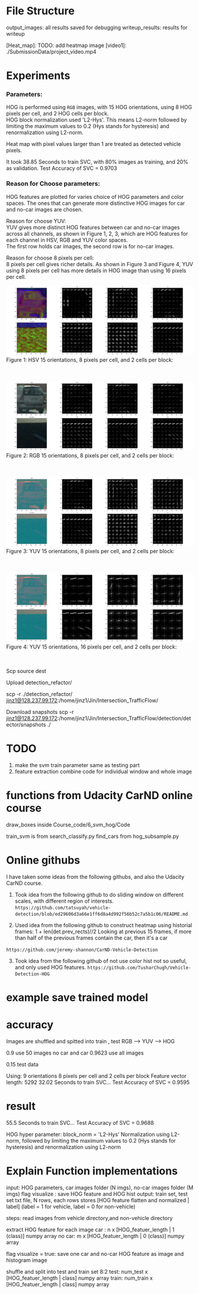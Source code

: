 # File Structure
output_images:   all results saved for debugging
writeup_results: results for writeup


[//]: # (Image References)
[HSV_HOG]: ./SubmissionData/output_images/hog_params/HSV_ori_15_pixPcell_8_cellPblock_2hog_visuallize.jpg
[RGB_HOG]: ./SubmissionData/output_images/hog_params/RGB_ori_15_pixPcell_8_cellPblock_2hog_visuallize.jpg
[YUV_HOG_8]: ./SubmissionData/output_images/hog_params/YUV_ori_15_pixPcell_8_cellPblock_2hog_visuallize.jpg
[YUV_HOG_16]: ./SubmissionData/output_images/hog_params/YUV_ori_15_pixPcell_16_cellPblock_2hog_visuallize.jpg
[Heat_map]: TODO: add heatmap image 
[video1]: ./SubmissionData/project_video.mp4



# Experiments

### Parameters:
HOG is performed using `RGB` images, with 15 HOG orientations, 
using 8  HOG pixels per cell, and 2 HOG cells per block. <br/>
HOG block normalization used 'L2-Hys'. This means L2-norm followed by limiting the maximum 
values to 0.2 (Hys stands for hysteresis) and renormalization using L2-norm. 

Heat map with pixel values larger than 1 are treated as detected vehicle pixels. <br/>

It took 38.85 Seconds to train SVC, with 80% images as training, and 20% as validation. 
Test Accuracy of SVC =  0.9703



### Reason for Choose parameters:

HOG features are plotted for varies choice of HOG parameters and color spaces. The ones that 
can generate more distinctive HOG images for car and no-car images are chosen.

Reason for choose YUV:  <br/>
YUV gives more distinct HOG features between car and no-car images across all channels, as shown
 in Figure 1, 2, 3, which are HOG features for each channel in HSV, RGB and YUV color spaces.<br/>
The first row holds car images, the second row is for no-car images.<br/>

Reason for choose 8 pixels per cell: <br/>
8 pixels per cell gives richer details. As shown in Figure 3 and Figure 4, YUV using 8 pixels per cell
 has more details in HOG image than using 16 pixels per cell.<br/>

![alt text][HSV_HOG]
Figure 1: HSV 15 orientations, 8 pixels per cell, and 2 cells per block:<br/><br/><br/>

![alt text][RGB_HOG]
Figure 2: RGB 15 orientations, 8 pixels per cell, and 2 cells per block:<br/><br/><br/>

![alt text][YUV_HOG_8]
Figure 3: YUV 15 orientations, 8 pixels per cell, and 2 cells per block:<br/><br/><br/>

![alt text][YUV_HOG_16]
Figure 4: YUV 15 orientations, 16 pixels per cell, and 2 cells per block:<br/><br/><br/>




Scp source dest 

Upload detection_refactor/

scp -r ./detection_refactor/ jinz1@128.237.99.172:/home/jinz1/Jin/Intersection_TrafficFlow/

Download snapshots 
scp -r jinz1@128.237.99.172:/home/jinz1/Jin/Intersection_TrafficFlow/detection/detector/snapshots ./






# TODO
1. make the svm train parameter same as testing part
2. feature extraction combine code for individual window and whole image

# functions from Udacity CarND online course
draw_boxes
inside Course_code/6_svm_hog/Code

train_svm  is from search_classify.py
find_cars   from    hog_subsample.py

# Online githubs
I have taken some ideas from the following githubs, and also the Udacity CarND course.
1. Took idea from the following github to do sliding window on different scales, with different 
region of interests. 
`https://github.com/tatsuyah/vehicle-detection/blob/ed29606d3a66e1ff6d8a4d992f56b52c7a5b1c06/README.md`

2. Used idea from the following github to construct heatmap using historial frames:
1 + len(det.prev_rects)//2 
Looking at previous 15 frames, if more than half of the previous frames contain the car, 
then it's a car

`https://github.com/jeremy-shannon/CarND-Vehicle-Detection`

3. Took idea from the following github of not use color hist not so useful, and only used HOG features.
`https://github.com/TusharChugh/Vehicle-Detection-HOG`

# example save trained model

# accuracy
Images are shuffled and spitted into train , test
RGB --> YUV --> HOG

0.9     use 50 images no car and car 
0.9623  use all images 

0.15 test data

Using: 9 orientations 8 pixels per cell and 2 cells per block
Feature vector length: 5292
32.02 Seconds to train SVC...
Test Accuracy of SVC =  0.9595

# result 
55.5 Seconds to train SVC...
Test Accuracy of SVC =  0.9688


HOG hyper parameter:
block_norm = 'L2-Hys'
Normalization using L2-norm, followed by limiting the maximum values to 0.2 
(Hys stands for hysteresis) and renormalization using L2-norm

# Explain Function implementations

input:
HOG parameters,
car images folder (N imgs),
no-car images folder (M imgs)
flag visualize : save HOG feature and HOG hist
output:
train set, test set
txt file, N rows, each rows stores [HOG feature flatten and normalized   |  label]
(label = 1 for vehicle, label = 0 for non-vehicle)

steps:
read images from vehicle directory,and non-vehicle directory

extract HOG feature for each image
car :  n x [HOG_featuer_length | 1 (class)] numpy array
no car: m x [HOG_featuer_length | 0 (class)] numpy array

flag visualize = true:   save one car and no-car HOG feature as image
and histogram image

shuffle and split into test and train set   8:2
test: num_test x [HOG_featuer_length | class] numpy array
train: num_train x [HOG_featuer_length | class] numpy array


